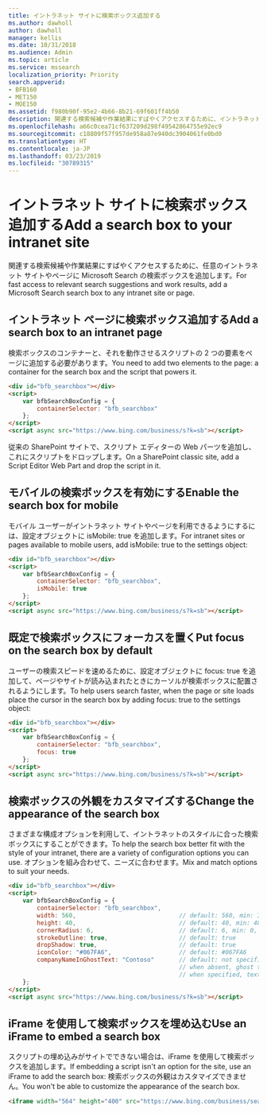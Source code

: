 ```yaml
---
title: イントラネット サイトに検索ボックス追加する
ms.author: dawholl
author: dawholl
manager: kellis
ms.date: 10/31/2018
ms.audience: Admin
ms.topic: article
ms.service: mssearch
localization_priority: Priority
search.appverid:
- BFB160
- MET150
- MOE150
ms.assetid: f980b90f-95e2-4b66-8b21-69f601ff4b50
description: 関連する検索候補や作業結果にすばやくアクセスするために、イントラネット サイトやページに Microsoft Search の検索ボックスを追加します。
ms.openlocfilehash: a66c0cea71cf637209d298f49542864755e92ec9
ms.sourcegitcommit: c18809f57f957de958a87e940dc3904061fe0bd0
ms.translationtype: HT
ms.contentlocale: ja-JP
ms.lasthandoff: 03/23/2019
ms.locfileid: "30789315"
---
```

# <a name="add-a-search-box-to-your-intranet-site"></a><span data-ttu-id="978d3-103">イントラネット サイトに検索ボックス追加する</span><span class="sxs-lookup"><span data-stu-id="978d3-103">Add a search box to your intranet site</span></span>

<span data-ttu-id="978d3-104">関連する検索候補や作業結果にすばやくアクセスするために、任意のイントラネット サイトやページに Microsoft Search の検索ボックスを追加します。</span><span class="sxs-lookup"><span data-stu-id="978d3-104">For fast access to relevant search suggestions and work results, add a Microsoft Search search box to any intranet site or page.</span></span>
  
## <a name="add-a-search-box-to-an-intranet-page"></a><span data-ttu-id="978d3-105">イントラネット ページに検索ボックス追加する</span><span class="sxs-lookup"><span data-stu-id="978d3-105">Add a search box to an intranet page</span></span>

<span data-ttu-id="978d3-106">検索ボックスのコンテナーと、それを動作させるスクリプトの 2 つの要素をページに追加する必要があります。</span><span class="sxs-lookup"><span data-stu-id="978d3-106">You need to add two elements to the page: a container for the search box and the script that powers it.</span></span>
  
```html
<div id="bfb_searchbox"></div>
<script>
    var bfbSearchBoxConfig = {
        containerSelector: "bfb_searchbox"
    };
</script>
<script async src="https://www.bing.com/business/s?k=sb"></script>
```

<span data-ttu-id="978d3-107">従来の SharePoint サイトで、スクリプト エディターの Web パーツを追加し、これにスクリプトをドロップします。</span><span class="sxs-lookup"><span data-stu-id="978d3-107">On a SharePoint classic site, add a Script Editor Web Part and drop the script in it.</span></span>
  
## <a name="enable-the-search-box-for-mobile"></a><span data-ttu-id="978d3-108">モバイルの検索ボックスを有効にする</span><span class="sxs-lookup"><span data-stu-id="978d3-108">Enable the search box for mobile</span></span>

<span data-ttu-id="978d3-109">モバイル ユーザーがイントラネット サイトやページを利用できるようにするには、設定オブジェクトに isMobile: true を追加します。</span><span class="sxs-lookup"><span data-stu-id="978d3-109">For intranet sites or pages available to mobile users, add isMobile: true to the settings object:</span></span>
  
```html
<div id="bfb_searchbox"></div>
<script>
    var bfbSearchBoxConfig = {
        containerSelector: "bfb_searchbox", 
        isMobile: true
    };
</script>
<script async src="https://www.bing.com/business/s?k=sb"></script>
```

## <a name="put-focus-on-the-search-box-by-default"></a><span data-ttu-id="978d3-110">既定で検索ボックスにフォーカスを置く</span><span class="sxs-lookup"><span data-stu-id="978d3-110">Put focus on the search box by default</span></span>

<span data-ttu-id="978d3-111">ユーザーの検索スピードを速めるために、設定オブジェクトに focus: true を追加して、ページやサイトが読み込まれたときにカーソルが検索ボックスに配置されるようにします。</span><span class="sxs-lookup"><span data-stu-id="978d3-111">To help users search faster, when the page or site loads place the cursor in the search box by adding focus: true to the settings object:</span></span>
  
```html
<div id="bfb_searchbox"></div>
<script>
    var bfbSearchBoxConfig = {
        containerSelector: "bfb_searchbox",
        focus: true
    };
</script>
<script async src="https://www.bing.com/business/s?k=sb"></script>
```

## <a name="customize-the-appearance-of-the-search-box"></a><span data-ttu-id="978d3-112">検索ボックスの外観をカスタマイズする</span><span class="sxs-lookup"><span data-stu-id="978d3-112">Change the appearance of the search box</span></span> 

<span data-ttu-id="978d3-113">さまざまな構成オプションを利用して、イントラネットのスタイルに合った検索ボックスにすることができます。</span><span class="sxs-lookup"><span data-stu-id="978d3-113">To help the search box better fit with the style of your intranet, there are a variety of configuration options you can use.</span></span> <span data-ttu-id="978d3-114">オプションを組み合わせて、ニーズに合わせます。</span><span class="sxs-lookup"><span data-stu-id="978d3-114">Mix and match options to suit your needs.</span></span>

```html
<div id="bfb_searchbox"></div>
<script>
    var bfbSearchBoxConfig = {
        containerSelector: "bfb_searchbox",
        width: 560,                             // default: 560, min: 360, max: 650
        height: 40,                             // default: 40, min: 40, max: 72
        cornerRadius: 6,                        // default: 6, min: 0, max: 25                                   
        strokeOutline: true,                    // default: true
        dropShadow: true,                       // default: true
        iconColor: "#067FA6",                   // default: #067FA6
        companyNameInGhostText: "Contoso"       // default: not specified
                                                // when absent, ghost text will be "Search work and the web"
                                                // when specified, text will be "Search the web and [Contoso]"
    };
</script>
<script async src="https://www.bing.com/business/s?k=sb"></script>
```

## <a name="use-an-iframe-to-embed-a-search-box"></a><span data-ttu-id="978d3-115">iFrame を使用して検索ボックスを埋め込む</span><span class="sxs-lookup"><span data-stu-id="978d3-115">Use an iFrame to embed a search box</span></span>

<span data-ttu-id="978d3-116">スクリプトの埋め込みがサイトでできない場合は、iFrame を使用して検索ボックスを追加します。</span><span class="sxs-lookup"><span data-stu-id="978d3-116">If embedding a script isn't an option for the site, use an iFrame to add the search box:</span></span> <span data-ttu-id="978d3-117">検索ボックスの外観はカスタマイズできません。</span><span class="sxs-lookup"><span data-stu-id="978d3-117">You won't be able to customize the appearance of the search box.</span></span>
  
```html
<iframe width="564" height="400" src="https://www.bing.com/business/searchbox"></iframe>
```